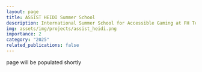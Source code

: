 ```yaml
---
layout: page
title: ASSIST HEIDI Summer School
description: International Summer School for Accessible Gaming at FH Technikum Wien
img: assets/img/projects/assist_heidi.png
importance: 2
category: "2025"
related_publications: false
---
```


page will be populated shortly
